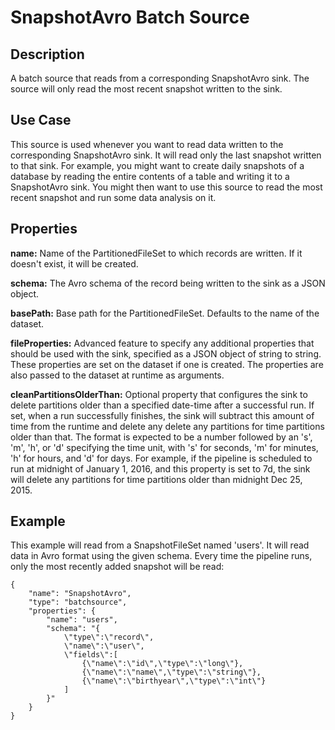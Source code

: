 # SnapshotAvro Batch Source


Description
-----------
A batch source that reads from a corresponding SnapshotAvro sink.
The source will only read the most recent snapshot written to the sink.


Use Case
--------
This source is used whenever you want to read data written to the corresponding
SnapshotAvro sink. It will read only the last snapshot written to that sink. For example,
you might want to create daily snapshots of a database by reading the entire contents of a
table and writing it to a SnapshotAvro sink. You might then want to use this source to
read the most recent snapshot and run some data analysis on it.


Properties
----------
**name:** Name of the PartitionedFileSet to which records are written.
If it doesn't exist, it will be created.

**schema:** The Avro schema of the record being written to the sink as a JSON object.

**basePath:** Base path for the PartitionedFileSet. Defaults to the name of the dataset.

**fileProperties:** Advanced feature to specify any additional properties that should be used with the sink,
specified as a JSON object of string to string. These properties are set on the dataset if one is created.
The properties are also passed to the dataset at runtime as arguments.

**cleanPartitionsOlderThan:** Optional property that configures the sink to delete partitions older than a specified date-time after a successful run.
If set, when a run successfully finishes, the sink will subtract this amount of time from the runtime and delete any delete any partitions for time partitions older than that.
The format is expected to be a number followed by an 's', 'm', 'h', or 'd' specifying the time unit, with 's' for seconds,
'm' for minutes, 'h' for hours, and 'd' for days. For example, if the pipeline is scheduled to run at midnight of January 1, 2016,
and this property is set to 7d, the sink will delete any partitions for time partitions older than midnight Dec 25, 2015.


Example
-------
This example will read from a SnapshotFileSet named 'users'. It will read data in Avro format
using the given schema. Every time the pipeline runs, only the most recently added snapshot will
be read:

    {
        "name": "SnapshotAvro",
        "type": "batchsource",
        "properties": {
            "name": "users",
            "schema": "{
                \"type\":\"record\",
                \"name\":\"user\",
                \"fields\":[
                    {\"name\":\"id\",\"type\":\"long\"},
                    {\"name\":\"name\",\"type\":\"string\"},
                    {\"name\":\"birthyear\",\"type\":\"int\"}
                ]
            }"
        }
    }
